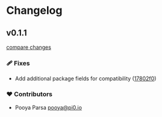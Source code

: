 # Changelog


## v0.1.1

[compare changes](https://github.com/unjs/uncrypto/compare/...v0.1.1)


### 🩹 Fixes

  - Add additional package fields for compatibility ([17802f0](https://github.com/unjs/uncrypto/commit/17802f0))

### ❤️  Contributors

- Pooya Parsa <pooya@pi0.io>

